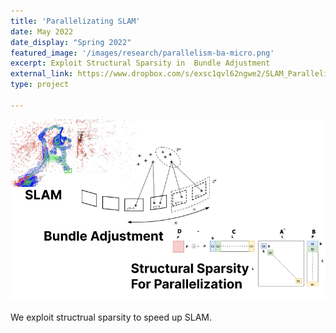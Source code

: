 ```yaml
---
title: 'Parallelizating SLAM'
date: May 2022
date_display: "Spring 2022"
featured_image: '/images/research/parallelism-ba-micro.png'
excerpt: Exploit Structural Sparsity in  Bundle Adjustment
external_link: https://www.dropbox.com/s/exsc1qvl62ngwe2/SLAM_Parallelism_MICRO_SRC_22_extended_abstract.pdf?dl=0
type: project

---
```

![](/images/research/parallelism-ba-micro.png)


We exploit structrual sparsity to speed up SLAM.